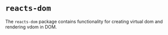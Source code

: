 # `reacts-dom`
The `reacts-dom` package contains functionality for creating virtual dom and rendering vdom in DOM.
